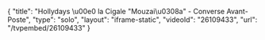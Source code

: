 {
    "title": "Hollydays \u00e0 la Cigale \"Mouzai\u0308a\" - Converse Avant-Poste",
    "type": "solo",
    "layout": "iframe-static",
    "videoId": "26109433",
    "url": "\/tvpembed\/26109433"
}